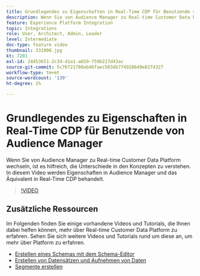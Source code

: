 ```yaml
---
title: Grundlegendes zu Eigenschaften in Real-Time CDP für Benutzende von Audience Manager
description: Wenn Sie von Audience Manager zu Real-time Customer Data Platform wechseln, ist es hilfreich, die Unterschiede in den Konzepten zu verstehen. In diesem Video werden Eigenschaften in Audience Manager und das Äquivalent in Real-Time CDP behandelt.
feature: Experience Platform Integration
topic: Integrations
role: User, Architect, Admin, Leader
level: Intermediate
doc-type: feature video
thumbnail: 331900.jpg
kt: 7201
exl-id: 24453651-2c3d-41a1-a659-759b227d43ac
source-git-commit: 5c76721780ab46faec503db774928649e8274327
workflow-type: tm+mt
source-wordcount: '139'
ht-degree: 1%

---
```


# Grundlegendes zu Eigenschaften in Real-Time CDP für Benutzende von Audience Manager

Wenn Sie von Audience Manager zu Real-time Customer Data Platform wechseln, ist es hilfreich, die Unterschiede in den Konzepten zu verstehen. In diesem Video werden Eigenschaften in Audience Manager und das Äquivalent in Real-Time CDP behandelt.

>[!VIDEO](https://video.tv.adobe.com/v/331900/?quality=12&learn=on)

## Zusätzliche Ressourcen

Im Folgenden finden Sie einige vorhandene Videos und Tutorials, die Ihnen dabei helfen können, mehr über Real-time Customer Data Platform zu erfahren. Sehen Sie sich weitere Videos und Tutorials rund um diese an, um mehr über Platform zu erfahren.

* [Erstellen eines Schemas mit dem Schema-Editor](https://experienceleague.adobe.com/docs/experience-platform/xdm/tutorials/create-schema-ui.html?lang=en#getting-started)
* [Erstellen von Datensätzen und Aufnehmen von Daten](https://experienceleague.adobe.com/docs/platform-learn/tutorials/data-ingestion/create-datasets-and-ingest-data.html?lang=en#data-ingestion)
* [Segmente erstellen](https://experienceleague.adobe.com/docs/platform-learn/tutorials/segments/create-segments.html?lang=en#segments)
